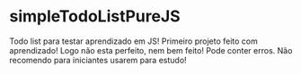 # simpleTodoListPureJS
Todo list para testar aprendizado em JS! 
Primeiro projeto feito com aprendizado! 
Logo não esta perfeito, nem bem feito! 
Pode conter erros. Não recomendo para iniciantes usarem para estudo! 
